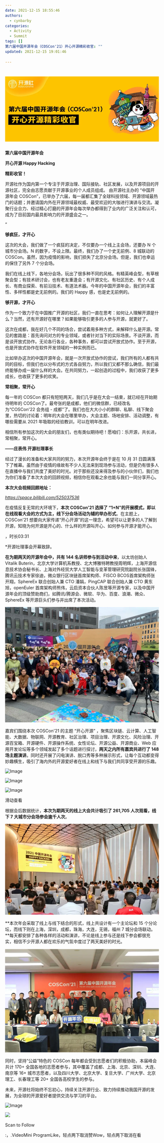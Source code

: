```yaml
---
date: 2021-12-15 18:55:46
authors:
  - cynbarby
categories:
  - Activity
  - Summit
tags: []
第六届中国开源年会（COSCon'21）开心开源精彩收官: ""
updated: 2021-12-15 19:01:46

---
```


# ![](https://raw.githubusercontent.com/kaiyuanshe/Wiki/master/_posts/Activity/Summit/COSCon-2021-summmary/2czdxvi7fbd.png)

  

**第六届中国开源年会**

**开心开源 Happy Hacking**

**精彩收官！**

开源社作为国内第一个专注于开源治理、国际接轨、社区发展，以及开源项目的开源社区，完全由志愿贡献于开源事业的个人成员组成。 由开源社主办的 “中国开源年会 COSCon”，已举办了六届，每一届都汇集了全球科技领域、开源领域最热门的话题；并邀请国内外在开源领域最权威、最受欢迎的大咖进行演讲与交流。凝聚行业合力、经过精心打磨的开源年会每次举办都得到了业内的广泛关注和认可，成为了目前国内最具影响力的开源盛会之一。

  

”

**够疯狂，才开心**

  

这次的大会，我们做了一个疯狂的决定，不仅要办一个线上主会场，还要办 N 个城市分会场。N 的数字，不设上限。最终，我们办了一个史无前例、8 城联动的 COSCon。虽然，因为疫情的影响，我们损失了北京分会场。但是，我们也幸运的保住了另外 7 个分会场。

  

我们在线上线下，各地分会场，玩出了很多种不同的风格。有精英峰会型，有草根聚会型；有技术研讨会，也有老友重逢会；有开源文化、有社区历史、有个人成长、有商业探索、有前沿技术、有道法术器。今年的中国开源年会，我们的丰富性、多样性都是史无前例的。我们的 Happy 感，也是史无前例的。

  

**够开源，才开心**

  

作为一个致力于在中国推广开源的社区，我们一直在思考：如何让人理解开源是什么？当然，还有开源好在哪里？如果能够吸引更多的人参与开源，就更好了。

  

这次在成都，我在好几个不同的场合，尝试着用多种方式，来解释什么是开源。常见的套路是：首先询问对方的专业领域，或者针对当下的实际场景。不谈开源，而是谈开放式协作。无论各行各业，各种事务，都可以尝试开放式协作。至于开源，也是开放式协作在软件开发领域的一种实例而已。

  

比如举办这次的中国开源年会，就是一次开放式协作的尝试，我们所有的人都有共同的目标，但我们也以分布式的方式各自努力，所以我们又都不那么确信，我们最终能够办成一届什么样的大会。在共同努力，一起创造的过程中，我们收获了更多成长，也收获了更多的欢笑。

  

**常相聚，常开心**

  

每一年的 COSCon 都只有短短两天，我们几乎是在大会一结束，就已经在开始期待明年的 COSCon了。最夸张的是成都，他们的微信群，已经改名为“COSCon'22 会务组 - 成都”了。我们也在大大小小的群聊、私聊、线下聚会里，热切的讨论着：明年的大会在哪里举办，大会主题、场地安排、活动调整，有哪些需要从 2021 年吸取的经验教训，可以在明年改进。

  

相信所有参加这次的大会的朋友们，也有类似期待吧！愿咱们：乐开源，共长进，常相聚，常开心。

  

**——庄表伟 开源社理事长**

  

经过了漫长的准备和大家共同的努力，本次开源年会终于是在 10 月 31 日圆满落下了帷幕。虽然由于疫情的缘故有不少人无法来到现场参与活动，但是仍有很多人在直播中与我们共度了美好的时光。对于那些还没来得及参与的小伙伴们，我们也为你们准备了本次大会的回顾视频，相信你在观看之余也能与我们一同分享开心。

  

**本次大会视频回顾地址：**

_https://space.bilibili.com/525037536_

  

在疫情反复无常的大环境下，**本次 COSCon'21 选择了 “1+N”的开展模式，即以在线观看大会的方式为主，线下分会场活动为辅的举办形式**。在主题上，COSCon'21 想要向大家传递“开心开源”的这一理念，希望可以让更多的人了解到开源，知晓为何开源是开心的、什么样的开源叫开心、如何参与开源才能开心。

  

，时长03:31

\*开源社理事会开幕致辞。

  

**在为期两天的开源年会中，共有 144 名讲师参与到活动中来**，以太坊创始人 Vitalik Buterin，北京大学计算机系教授、北大博雅特聘教授周明辉，上海开源信息技术协会秘书长、上海对外经贸大学人工智能与变革管理研究院副院长张国锋，腾讯云技术专家徐迪，微众银行区块链首席架构师、FISCO BCOS首席架构师张开翔，SphereEx 联合创始人兼 CTO 潘娟，PingCAP 联合创始人兼 CTO 黄东旭，openEuler 首席架构师熊伟，云启资本合伙人陈昱等开源专家，以及中国开源年会的顶级赞助商们，如腾讯/腾源会、微软、华为、百度、浪潮、微众、SphereEx 等开源巨头们参与并出席了本次活动。

![](https://raw.githubusercontent.com/kaiyuanshe/Wiki/master/_posts/Activity/Summit/COSCon-2021-summmary/2jpkjs2ry4y.png)

  

嘉宾们围绕本次 COSCon'21 的主题 “开心开源” ，聚焦区块链、云计算、人工智能、大数据、物联网、开源教育、社区治理、项目治理、开源文化、风险治理、开源百宝箱、开源硬件、开源操作系统、女性论坛、开源公益、开源商业、Web 应用开发论坛等多个领域发起了多个话题进行探讨，**两天之内所有嘉宾共进行了 148 场主题演讲**。同时还开展了闪电演讲、脱口秀等多种展示形式，让每个互动都变得妙趣横生，吸引了海内外的开源爱好者在线上和线下与我们共同享受开源的乐趣。

  

![Image](https://mmbiz.qpic.cn/mmbiz_jpg/hOYDxANDZpjUk7lPb1TX5FQK9HZPdGucjvKrIg23XSvxu2duozEa2s3OQL65Nt8ZeflHFdibpVYdjt3wPWerTrA/640?wx_fmt=jpeg&tp=webp&wxfrom=5&wx_lazy=1&wx_co=1)

![Image](https://mmbiz.qpic.cn/mmbiz_jpg/hOYDxANDZpjUk7lPb1TX5FQK9HZPdGucaaRuPE9lj891alEOv6MXiaa6iabcD7jMzIneRibRvt51bDlTPgU3fuD6Q/640?wx_fmt=jpeg&tp=webp&wxfrom=5&wx_lazy=1&wx_co=1)

![Image](https://mmbiz.qpic.cn/mmbiz_jpg/hOYDxANDZpjUk7lPb1TX5FQK9HZPdGuc7T07ey3iaCvdfg5TZbibVkIKJ6pR9y8rY1mqUHribXZyib9UIibK5hcO2tw/640?wx_fmt=jpeg&tp=webp&wxfrom=5&wx_lazy=1&wx_co=1)

滑动查看

根据会后数据统计，**本次为期两天的线上大会共计吸引了 261,705 人次观看，线下 7 大城市分会场参会逾千人次**。

![](https://raw.githubusercontent.com/kaiyuanshe/Wiki/master/_posts/Activity/Summit/COSCon-2021-summmary/2j7td3rvmco.png)  

**本次年会采取了线上与线下结合的形式，线上共设计有一个主论坛和 15 个分论坛，而线下则在上海，深圳，成都，珠海，大连，无锡，福州 7 城分会场联动。**每天都安排了各种各样的活动和演讲，不论是线上参与还是线下参会都很充实，相信不少开源人都在欢乐的气氛中度过了两天美好的时光。  

![](https://raw.githubusercontent.com/kaiyuanshe/Wiki/master/_posts/Activity/Summit/COSCon-2021-summmary/chpz9t3ig4w.png)

  

同时，坚持“公益”特色的 COSCon 每年都会受到志愿者们的积极协助，本届峰会共计 170+ 全国各地的志愿者参与，其中覆盖了成都、上海、北京、深圳、大连、南京等 16+ 城市志愿者，以及四川大学、北京大学、复旦大学、广州大学、北京理工、长春理工等 20+ 全国各高校学生的参与。

  

未来，开源社将始终不忘初心，持续关注开源行业、致力持续推动我国开源的发展，为全球的开源爱好者提供交流与学习的平台。

  

  

![Image](https://mmbiz.qpic.cn/mmbiz_jpg/hOYDxANDZpjUk7lPb1TX5FQK9HZPdGucwu4ZcCZwn3jhj3ceUG7y46Zz6q4oIPv0KNPs5icGKe0e5wg3I3biasog/640?wx_fmt=jpeg&tp=webp&wxfrom=5&wx_lazy=1&wx_co=1)

  

  

![](https://mp.weixin.qq.com/mp/qrcode?scene=10000004&size=102&__biz=MzA4NTM4NDc4NQ==&mid=2247486756&idx=1&sn=9fcc35776ac7d654e88d063749cc6b55&send_time=)

Scan to Follow

:，.VideoMini ProgramLike，轻点两下取消赞Wow，轻点两下取消在看